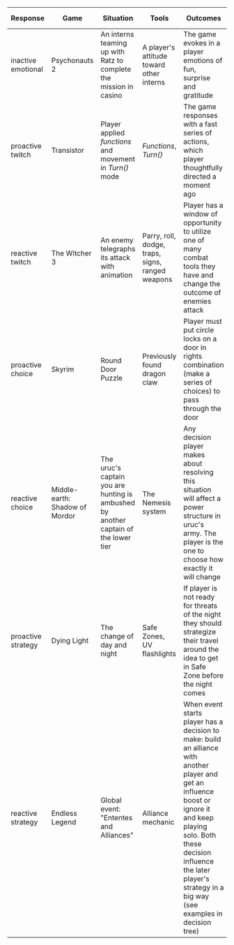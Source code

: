 Response | Game | Situation | Tools | Outcomes | Decision tree
--- | --- | --- | --- | --- | ---
inactive emotional | Psychonauts 2 | An interns teaming up with Ratz to complete the mission in casino | A player's attitude toward other interns | The game evokes in a player emotions of fun, surprise and gratitude 
proactive twitch | Transistor | Player applied *functions* and movement in *Turn()* mode | *Functions*, *Turn()* | The game responses with a fast series of actions, which player thoughtfully directed a moment ago
reactive twitch | The Witcher 3 | An enemy telegraphs its attack with animation | Parry, roll, dodge, traps, signs, ranged weapons | Player has a window of opportunity to utilize one of many combat tools they have and change the outcome of enemies attack |   
proactive choice | Skyrim | Round Door Puzzle | Previously found dragon claw | Player must put circle locks on a door in rights combination (make a series of choices) to pass through the door 
reactive  choice | Middle-earth: Shadow of Mordor | The uruc's captain you are hunting is ambushed by another captain of the lower tier | The Nemesis system | Any decision player makes about resolving this situation will affect a power structure in uruc's army. The player is the one to choose how exactly it will change |  
proactive strategy | Dying Light  | The change of day and night | Safe Zones, UV flashlights | If player is not ready for threats of the night they should strategize their travel around the idea to get in Safe Zone before the night comes |
reactive strategy | Endless Legend | Global event: "Ententes and Alliances" | Alliance mechanic | When event starts player has a decision to make: build an alliance with another player and get an influence boost or ignore it and keep playing solo. Both these decision influence  the later player's strategy in a big way (see examples in decision tree) 

